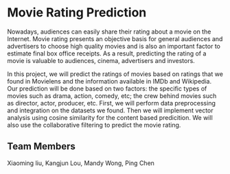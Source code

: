 # Movie Rating Prediction    

Nowadays, audiences can easily share their rating about a movie on the Internet. Movie rating
presents an objective basis for general audiences and advertisers to choose high quality movies and is also
an important factor to estimate final box office receipts. As a result, predicting the rating of a movie is
valuable to audiences, cinema, advertisers and investors.

In this project, we will predict the ratings of movies based on ratings that we found in Movielens
and the information available in IMDb and Wikipedia. Our prediction will be done based on two factors:
the specific types of movies such as drama, action, comedy, etc; the crew behind movies such as director,
actor, producer, etc. First, we will perform data preprocessing and integration on the datasets we found.
Then we will implement vector analysis using cosine similarity for the content based predicition. We will 
also use the collaborative filtering to predict the movie rating.

## Team Members 
Xiaoming liu, Kangjun Lou, Mandy Wong, Ping Chen

